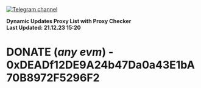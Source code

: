 [![Telegram channel](https://img.shields.io/endpoint?url=https://runkit.io/damiankrawczyk/telegram-badge/branches/master?url=https://t.me/n4z4v0d)](https://t.me/n4z4v0d) 

**Dynamic Updates Proxy List with Proxy Checker**  
**Last Updated: 21.12.23 15:20**

# DONATE (_any evm_) - 0xDEADf12DE9A24b47Da0a43E1bA70B8972F5296F2
